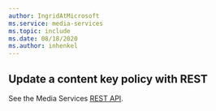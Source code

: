 ```yaml
---
author: IngridAtMicrosoft
ms.service: media-services 
ms.topic: include
ms.date: 08/18/2020
ms.author: inhenkel
---
```


## Update a content key policy with REST

See the Media Services [REST API](/rest/api/media/content-key-policies/update).
